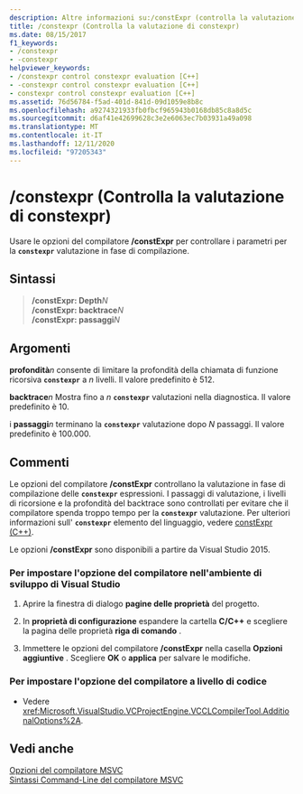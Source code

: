 ```yaml
---
description: Altre informazioni su:/constExpr (controlla la valutazione di constExpr)
title: /constexpr (Controlla la valutazione di constexpr)
ms.date: 08/15/2017
f1_keywords:
- /constexpr
- -constexpr
helpviewer_keywords:
- /constexpr control constexpr evaluation [C++]
- -constexpr control constexpr evaluation [C++]
- constexpr control constexpr evaluation [C++]
ms.assetid: 76d56784-f5ad-401d-841d-09d1059e8b8c
ms.openlocfilehash: a9274321933fb0fbcf965943b0168db85c8a8d5c
ms.sourcegitcommit: d6af41e42699628c3e2e6063ec7b03931a49a098
ms.translationtype: MT
ms.contentlocale: it-IT
ms.lasthandoff: 12/11/2020
ms.locfileid: "97205343"
---
```

# <a name="constexpr-control-constexpr-evaluation"></a>/constexpr (Controlla la valutazione di constexpr)

Usare le opzioni del compilatore **/constExpr** per controllare i parametri per la **`constexpr`** valutazione in fase di compilazione.

## <a name="syntax"></a>Sintassi

> **/constExpr: Depth**<em>N</em>\
> **/constExpr: backtrace**<em>N</em>\
> **/constExpr: passaggi**<em>N</em>

## <a name="arguments"></a>Argomenti

**profondità**<em>n</em> consente di limitare la profondità della chiamata di funzione ricorsiva **`constexpr`** a *n* livelli. Il valore predefinito è 512.

**backtrace**<em>n</em> Mostra fino a *n* **`constexpr`** valutazioni nella diagnostica. Il valore predefinito è 10.

i **passaggi**<em>n</em> terminano la **`constexpr`** valutazione dopo *N* passaggi. Il valore predefinito è 100.000.

## <a name="remarks"></a>Commenti

Le opzioni del compilatore **/constExpr** controllano la valutazione in fase di compilazione delle **`constexpr`** espressioni. I passaggi di valutazione, i livelli di ricorsione e la profondità del backtrace sono controllati per evitare che il compilatore spenda troppo tempo per la **`constexpr`** valutazione. Per ulteriori informazioni sull' **`constexpr`** elemento del linguaggio, vedere [constExpr (C++)](../../cpp/constexpr-cpp.md).

Le opzioni **/constExpr** sono disponibili a partire da Visual Studio 2015.

### <a name="to-set-this-compiler-option-in-the-visual-studio-development-environment"></a>Per impostare l'opzione del compilatore nell'ambiente di sviluppo di Visual Studio

1. Aprire la finestra di dialogo **pagine delle proprietà** del progetto.

2. In **proprietà di configurazione** espandere la cartella **C/C++** e scegliere la pagina delle proprietà **riga di comando** .

3. Immettere le opzioni del compilatore **/constExpr** nella casella **Opzioni aggiuntive** . Scegliere **OK** o **applica** per salvare le modifiche.

### <a name="to-set-this-compiler-option-programmatically"></a>Per impostare l'opzione del compilatore a livello di codice

- Vedere <xref:Microsoft.VisualStudio.VCProjectEngine.VCCLCompilerTool.AdditionalOptions%2A>.

## <a name="see-also"></a>Vedi anche

[Opzioni del compilatore MSVC](compiler-options.md)<br/>
[Sintassi Command-Line del compilatore MSVC](compiler-command-line-syntax.md)
